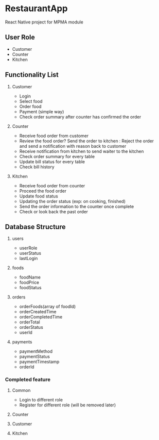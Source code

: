 # RestaurantApp

React Native project for MPMA module

## User Role

- Customer
- Counter
- Kitchen

## Functionality List

1. Customer

   - Login
   - Select food
   - Order food
   - Payment (simple way)
   - Check order summary after counter has confirmed the order

2. Counter

   - Receive food order from customer
   - Review the food order? Send the order to kitchen : Reject the order and send a notification with reason back to customer
   - Receive notification from kitchen to send waiter to the kitchen
   - Check order summary for every table
   - Update bill status for every table
   - Check bill history

3. Kitchen

   - Receive food order from counter
   - Proceed the food order
   - Update food status
   - Updating the order status (exp: on cooking, finished)
   - Send the order information to the counter once complete
   - Check or look back the past order

## Database Structure

1. users

   - userRole
   - userStatus
   - lastLogin

2. foods

   - foodName
   - foodPrice
   - foodStatus

3. orders

   - orderFoods(array of foodId)
   - orderCreatedTime
   - orderCompletedTime
   - orderTotal
   - orderStatus
   - userId

4. payments

   - paymentMethod
   - paymentStatus
   - paymentTimestamp
   - orderId

### Completed feature

1. Common

   - Login to different role
   - Register for different role (will be removed later)

2. Counter

3. Customer

4. Kitchen
